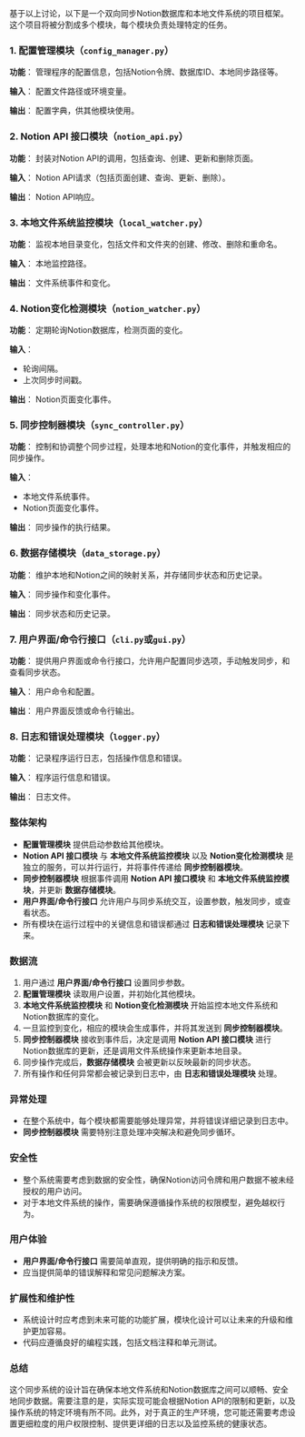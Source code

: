 ﻿基于以上讨论，以下是一个双向同步Notion数据库和本地文件系统的项目框架。这个项目将被分割成多个模块，每个模块负责处理特定的任务。

### 1. 配置管理模块（`config_manager.py`）

**功能**： 管理程序的配置信息，包括Notion令牌、数据库ID、本地同步路径等。

**输入**： 配置文件路径或环境变量。

**输出**： 配置字典，供其他模块使用。

### 2. Notion API 接口模块（`notion_api.py`）

**功能**： 封装对Notion API的调用，包括查询、创建、更新和删除页面。

**输入**： Notion API请求（包括页面创建、查询、更新、删除）。

**输出**： Notion API响应。

### 3. 本地文件系统监控模块（`local_watcher.py`）

**功能**： 监视本地目录变化，包括文件和文件夹的创建、修改、删除和重命名。

**输入**： 本地监控路径。

**输出**： 文件系统事件和变化。

### 4. Notion变化检测模块（`notion_watcher.py`）

**功能**： 定期轮询Notion数据库，检测页面的变化。

**输入**： 
- 轮询间隔。 
- 上次同步时间戳。

**输出**： Notion页面变化事件。

### 5. 同步控制器模块（`sync_controller.py`）

**功能**： 控制和协调整个同步过程，处理本地和Notion的变化事件，并触发相应的同步操作。

**输入**：
- 本地文件系统事件。
- Notion页面变化事件。

**输出**： 同步操作的执行结果。

### 6. 数据存储模块（`data_storage.py`）

**功能**： 维护本地和Notion之间的映射关系，并存储同步状态和历史记录。

**输入**： 同步操作和变化事件。

**输出**： 同步状态和历史记录。

### 7. 用户界面/命令行接口（`cli.py`或`gui.py`）

**功能**： 提供用户界面或命令行接口，允许用户配置同步选项，手动触发同步，和查看同步状态。

**输入**： 用户命令和配置。

**输出**： 用户界面反馈或命令行输出。

### 8. 日志和错误处理模块（`logger.py`）

**功能**： 记录程序运行日志，包括操作信息和错误。

**输入**： 程序运行信息和错误。

**输出**： 日志文件。

### 整体架构

- **配置管理模块** 提供启动参数给其他模块。
- **Notion API 接口模块** 与 **本地文件系统监控模块** 以及 **Notion变化检测模块** 是独立的服务，可以并行运行，并将事件传递给 **同步控制器模块**。
- **同步控制器模块** 根据事件调用 **Notion API 接口模块** 和 **本地文件系统监控模块**，并更新 **数据存储模块**。
- **用户界面/命令行接口** 允许用户与同步系统交互，设置参数，触发同步，或查看状态。
- 所有模块在运行过程中的关键信息和错误都通过 **日志和错误处理模块** 记录下来。

### 数据流

1. 用户通过 **用户界面/命令行接口** 设置同步参数。
2. **配置管理模块** 读取用户设置，并初始化其他模块。
3. **本地文件系统监控模块** 和 **Notion变化检测模块** 开始监控本地文件系统和Notion数据库的变化。
4. 一旦监控到变化，相应的模块会生成事件，并将其发送到 **同步控制器模块**。
5. **同步控制器模块** 接收到事件后，决定是调用 **Notion API 接口模块** 进行Notion数据库的更新，还是调用文件系统操作来更新本地目录。
6. 同步操作完成后，**数据存储模块** 会被更新以反映最新的同步状态。
7. 所有操作和任何异常都会被记录到日志中，由 **日志和错误处理模块** 处理。

### 异常处理

- 在整个系统中，每个模块都需要能够处理异常，并将错误详细记录到日志中。
- **同步控制器模块** 需要特别注意处理冲突解决和避免同步循环。

### 安全性

- 整个系统需要考虑到数据的安全性，确保Notion访问令牌和用户数据不被未经授权的用户访问。
- 对于本地文件系统的操作，需要确保遵循操作系统的权限模型，避免越权行为。

### 用户体验

- **用户界面/命令行接口** 需要简单直观，提供明确的指示和反馈。
- 应当提供简单的错误解释和常见问题解决方案。

### 扩展性和维护性

- 系统设计时应考虑到未来可能的功能扩展，模块化设计可以让未来的升级和维护更加容易。
- 代码应遵循良好的编程实践，包括文档注释和单元测试。

### 总结

这个同步系统的设计旨在确保本地文件系统和Notion数据库之间可以顺畅、安全地同步数据。需要注意的是，实际实现可能会根据Notion API的限制和更新，以及操作系统的特定环境有所不同。此外，对于真正的生产环境，您可能还需要考虑设置更细粒度的用户权限控制、提供更详细的日志以及监控系统的健康状态。
